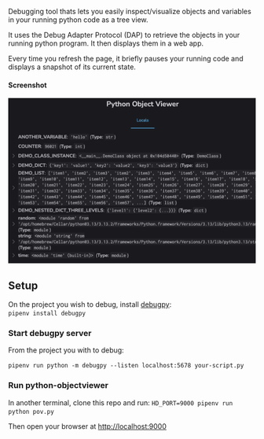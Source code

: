 Debugging tool thats lets you easily inspect/visualize objects and variables in your running python code as a tree view.  

It uses the Debug Adapter Protocol (DAP) to retrieve the objects in your running python program. It then displays them in a web app.  

Every time you refresh the page, it briefly pauses your running code and displays a snapshot of its current state.  



#### Screenshot
![Screenshot](screenshot.png)


## Setup
On the project you wish to debug, install [debugpy](https://github.com/microsoft/debugpy):  
`pipenv install debugpy`



### Start debugpy server
From the project you with to debug:
```
pipenv run python -m debugpy --listen localhost:5678 your-script.py
```

### Run python-objectviewer
In another terminal, clone this repo and run:
`HD_PORT=9000 pipenv run python pov.py`

Then open your browser at [http://localhost:9000](http://localhost:9000)